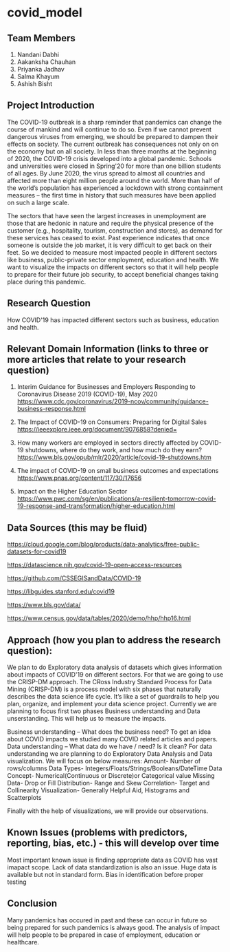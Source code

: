 # covid_model

## Team Members

1) Nandani Dabhi
2) Aakanksha Chauhan
3) Priyanka Jadhav
4) Salma Khayum
5) Ashish Bisht

## Project Introduction
The COVID-19 outbreak is a sharp reminder that pandemics can change the course of mankind and will continue to do so. Even if we cannot prevent dangerous viruses from emerging, we should be prepared to dampen their effects on society. The current outbreak has consequences not only on on the economy but on all society. In less than three months at the beginning of 2020, the COVID-19 crisis developed into a global pandemic. Schools and universities were closed in Spring'20 for more than one billion students of all ages. By June 2020, the virus spread to almost all countries and affected more than eight million people around the world. More than half of the world’s population has experienced a lockdown with strong containment measures – the first time in history that such measures have been applied on such a large scale.

The sectors that have seen the largest increases in unemployment are those that are hedonic in nature and require the physical presence of the customer (e.g., hospitality, tourism, construction and stores), as demand for these services has ceased to exist. Past experience indicates that once someone is outside the job market, it is very difficult to get back on their feet. So we decided to measure most impacted people in different sectors like business, public-private sector employment, education and health. We want to visualize the impacts on different sectors so that it will help people to prepare for their future job security, to accept beneficial changes taking place during this pandemic.


## Research Question

How COVID'19 has impacted different sectors such as business, education and health.

## Relevant Domain Information (links to three or more articles that relate to your research question)
1. Interim Guidance for Businesses and Employers Responding to Coronavirus Disease 2019 (COVID-19), May 2020
https://www.cdc.gov/coronavirus/2019-ncov/community/guidance-business-response.html

2. The Impact of COVID-19 on Consumers: Preparing for Digital Sales
https://ieeexplore.ieee.org/document/9076858?denied=

3. How many workers are employed in sectors directly affected by COVID-19 shutdowns, where do they work, and how much do they earn?
https://www.bls.gov/opub/mlr/2020/article/covid-19-shutdowns.htm

4. The impact of COVID-19 on small business outcomes and expectations
https://www.pnas.org/content/117/30/17656

5. Impact on the Higher Education Sector
https://www.pwc.com/sg/en/publications/a-resilient-tomorrow-covid-19-response-and-transformation/higher-education.html

## Data Sources (this may be fluid)

https://cloud.google.com/blog/products/data-analytics/free-public-datasets-for-covid19

https://datascience.nih.gov/covid-19-open-access-resources

https://github.com/CSSEGISandData/COVID-19

https://libguides.stanford.edu/covid19

https://www.bls.gov/data/

https://www.census.gov/data/tables/2020/demo/hhp/hhp16.html

## Approach (how you plan to address the research question):

We plan to do Exploratory data analysis of datasets which gives information about impacts of COVID'19 on different sectors. For that we are going to use the CRISP-DM approach. The CRoss Industry Standard Process for Data Mining (CRISP-DM) is a process model with six phases that naturally describes the data science life cycle. It’s like a set of guardrails to help you plan, organize, and implement your data science project. Currently we are planning to focus first two phases Business understanding and Data unserstanding. This will help us to measure the impacts.

Business understanding – What does the business need?
	To get an idea about COVID impacts we studied many COVID related articles and papers.
Data understanding – What data do we have / need? Is it clean?
	For data understanding we are planning to do Exploratory Data Analysis and Data visualization.
	We will focus on below measures:
	Amount- Number of rows/columns
    Data Types- Integers/Floats/Strings/Booleans/DateTime
    Data Concept- Numerical(Continuous or Discrete)or Categorical value
    Missing Data- Drop or Fill
    Distribution- Range and Skew
    Correlation- Target and Collinearity
    Visualization- Generally Helpful Aid, Histograms and Scatterplots

Finally with the help of visualizations, we will provide our observations.

## Known Issues (problems with predictors, reporting, bias, etc.) - this will develop over time

Most important known issue is finding appropriate data as COVID has vast imapact scope.
Lack of data standardization is also an issue. Huge data is available but not in standard form. 
Bias in identification before proper testing

## Conclusion
Many pandemics has occured in past and these can occur in future so being prepared for such pandemics is always good. The analysis of impact will help people to be prepared in case of employment, education or healthcare.
